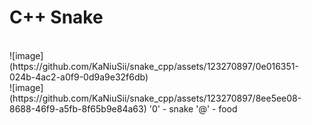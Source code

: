 # C++ Snake
<br>
![image](https://github.com/KaNiuSii/snake_cpp/assets/123270897/0e016351-024b-4ac2-a0f9-0d9a9e32f6db)
<br>
![image](https://github.com/KaNiuSii/snake_cpp/assets/123270897/8ee5ee08-8688-46f9-a5fb-8f65b9e84a63)
'0' - snake
'@' - food
